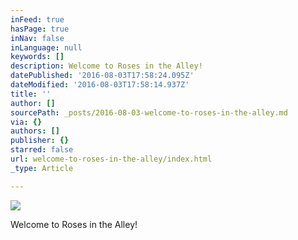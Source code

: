 ```yaml
---
inFeed: true
hasPage: true
inNav: false
inLanguage: null
keywords: []
description: Welcome to Roses in the Alley!
datePublished: '2016-08-03T17:58:24.095Z'
dateModified: '2016-08-03T17:58:14.937Z'
title: ''
author: []
sourcePath: _posts/2016-08-03-welcome-to-roses-in-the-alley.md
via: {}
authors: []
publisher: {}
starred: false
url: welcome-to-roses-in-the-alley/index.html
_type: Article

---
```

![](https://the-grid-user-content.s3-us-west-2.amazonaws.com/68ea0eb2-152c-4747-82c3-726f24895068.jpg)

Welcome to Roses in the Alley!